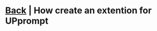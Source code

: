 # [Back](https://github.com/TopDeveloper29/UPrompt/blob/Post/README.md) | How create an extention for UPprompt
